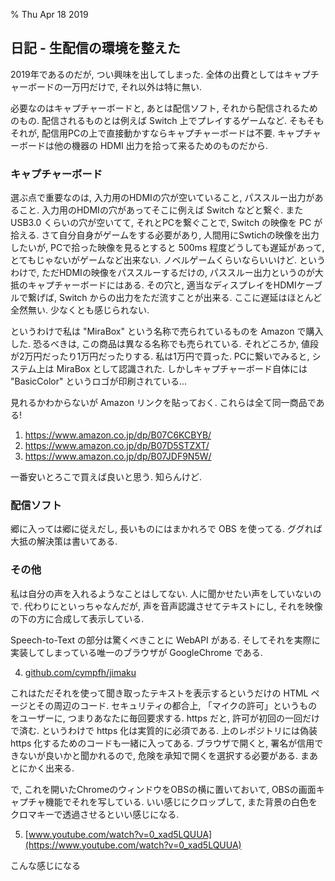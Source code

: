 % Thu Apr 18 2019

## 日記 - 生配信の環境を整えた

2019年であるのだが, つい興味を出してしまった.
全体の出費としてはキャプチャーボードの一万円だけで, それ以外は特に無い.

必要なのはキャプチャーボードと, あとは配信ソフト, それから配信されるためのもの.
配信されるものとは例えば Switch 上でプレイするゲームなど.
そもそもそれが, 配信用PCの上で直接動かすならキャプチャーボードは不要.
キャプチャーボードは他の機器の HDMI 出力を拾って来るためのものだから.

### キャプチャーボード

選ぶ点で重要なのは,
入力用のHDMIの穴が空いていること, パススルー出力があること.
入力用のHDMIの穴があってそこに例えば Switch などと繋ぐ.
また USB3.0 くらいの穴が空いてて, それとPCを繋ぐことで, Switch の映像を PC が拾える.
さて自分自身がゲームをする必要があり, 人間用にSwtichの映像を出力したいが,
PCで拾った映像を見るとすると 500ms 程度どうしても遅延があって, とてもじゃないがゲームなど出来ない.
ノベルゲームくらいならいいけど.
というわけで, ただHDMIの映像をパススルーするだけの, パススルー出力というのが大抵のキャプチャーボードにはある.
その穴と, 適当なディスプレイをHDMIケーブルで繋げば, Switch からの出力をただ流すことが出来る. ここに遅延はほとんど全然無い. 少なくとも感じられない.

というわけで私は
"MiraBox" という名称で売られているものを Amazon で購入した.
恐るべきは, この商品は異なる名称でも売られている.
それどころか, 値段が2万円だったり1万円だったりする.
私は1万円で買った.
PCに繋いでみると, システム上は MiraBox として認識された.
しかしキャプチャーボード自体には "BasicColor" というロゴが印刷されている...

見れるかわからないが Amazon リンクを貼っておく.
これらは全て同一商品である!

1. https://www.amazon.co.jp/dp/B07C6KCBYB/
2. https://www.amazon.co.jp/dp/B07D5STZXT/
3. https://www.amazon.co.jp/dp/B07JDF9N5W/

一番安いとろこで買えば良いと思う.
知らんけど.

### 配信ソフト

郷に入っては郷に従えだし, 長いものにはまかれろで OBS を使ってる.
ググれば大抵の解決策は書いてある.

### その他

私は自分の声を入れるようなことはしてない.
人に聞かせたい声をしていないので.
代わりにといっちゃなんだが, 声を音声認識させてテキストにし, それを映像の下の方に合成して表示している.

Speech-to-Text の部分は驚くべきことに WebAPI がある.
そしてそれを実際に実装してしまっている唯一のブラウザが GoogleChrome である.

4. [github.com/cympfh/jimaku](https://github.com/cympfh/jimaku)

これはただそれを使って聞き取ったテキストを表示するというだけの HTML ページとその周辺のコード.
セキュリティの都合上, 「マイクの許可」というものをユーザーに, つまりあなたに毎回要求する.
https だと, 許可が初回の一回だけで済む.
というわけで https 化は実質的に必須である.
上のレポジトリには偽装 https 化するためのコードも一緒に入ってある.
ブラウザで開くと, 署名が信用できないが良いかと聞かれるので, 危険を承知で開くを選択する必要がある.
まあとにかく出来る.

で, これを開いたChromeのウィンドウをOBSの横に置いておいて, OBSの画面キャプチャ機能でそれを写している.
いい感じにクロップして, また背景の白色をクロマキーで透過させるといい感じになる.

5.  [www.youtube.com/watch?v=0_xad5LQUUA](https://www.youtube.com/watch?v=0_xad5LQUUA)

こんな感じになる
